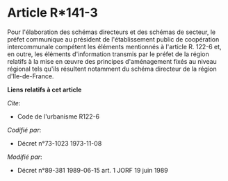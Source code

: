 # Article R*141-3

Pour l'élaboration des schémas directeurs et des schémas de secteur, le préfet communique au président de l'établissement
public de coopération intercommunale compétent les éléments mentionnés à l'article R. 122-6 et, en outre, les éléments
d'information transmis par le préfet de la région relatifs à la mise en œuvre des principes d'aménagement fixés au niveau
régional tels qu'ils résultent notamment du schéma directeur de la région d'Ile-de-France.

**Liens relatifs à cet article**

_Cite_:

  - Code de l'urbanisme R122-6

_Codifié par_:

  - Décret n°73-1023 1973-11-08

_Modifié par_:

  - Décret n°89-381 1989-06-15 art. 1 JORF 19 juin 1989
